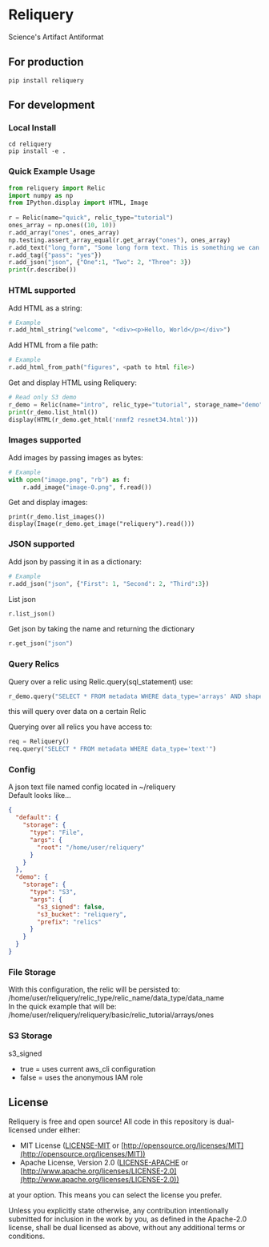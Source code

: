# Reliquery
Science's Artifact Antiformat

## For production
```
pip install reliquery
```

## For development


### Local Install
```
cd reliquery
pip install -e .
```
### Quick Example Usage
```python
from reliquery import Relic
import numpy as np
from IPython.display import HTML, Image
 
r = Relic(name="quick", relic_type="tutorial")
ones_array = np.ones((10, 10))
r.add_array("ones", ones_array)
np.testing.assert_array_equal(r.get_array("ones"), ones_array)
r.add_text("long_form", "Some long form text. This is something we can do NLP on later")
r.add_tag({"pass": "yes"})
r.add_json("json", {"One":1, "Two": 2, "Three": 3})
print(r.describe())
```
### HTML supported 
Add HTML as a string:
```python
# Example
r.add_html_string("welcome", "<div><p>Hello, World</p></div>")
```
Add HTML from a file path:
```python
# Example
r.add_html_from_path("figures", <path to html file>)
```
Get and display HTML using Reliquery:
```python
# Read only S3 demo
r_demo = Relic(name="intro", relic_type="tutorial", storage_name="demo")
print(r_demo.list_html())
display(HTML(r_demo.get_html('nnmf2 resnet34.html')))
```
### Images supported
Add images by passing images as bytes:
```python
# Example
with open("image.png", "rb") as f:
    r.add_image("image-0.png", f.read())
```
Get and display images:
```pyton
print(r_demo.list_images())
display(Image(r_demo.get_image("reliquery").read()))
```

### JSON supported
Add json by passing it in as a dictionary:
```python
# Example
r.add_json("json", {"First": 1, "Second": 2, "Third":3})
```

List json 
```python
r.list_json()
```

Get json by taking the name and returning the dictionary
```python 
r.get_json("json")
```

### Query Relics
Query over a relic using Relic.query(sql_statement) use:
```python
r_demo.query("SELECT * FROM metadata WHERE data_type='arrays' AND shape='(5,)'")
```
this will query over data on a certain Relic

Querying over all relics you have access to:
```python
req = Reliquery()
req.query("SELECT * FROM metadata WHERE data_type='text'")
```


### Config
A json text file named config located in ~/reliquery
<br />
Default looks like...
```json
{
  "default": {
    "storage": {
      "type": "File",
      "args": {
        "root": "/home/user/reliquery"
      }
    }
  },
  "demo": {
    "storage": {
      "type": "S3",
      "args": {
        "s3_signed": false,
        "s3_bucket": "reliquery",
        "prefix": "relics"
      }
    }
  }
}
```
### File Storage
With this configuration, the relic will be persisted to:
<br />
/home/user/reliquery/relic_type/relic_name/data_type/data_name
<br />
In the quick example that will be:
<br />
/home/user/reliquery/reliquery/basic/relic_tutorial/arrays/ones
<br />

### S3 Storage
s3_signed
* true = uses current aws_cli configuration
* false = uses the anonymous IAM role

## License

Reliquery is free and open source! All code in this repository is dual-licensed under either:

* MIT License ([LICENSE-MIT](docs/LICENSE-MIT) or [http://opensource.org/licenses/MIT](http://opensource.org/licenses/MIT))
* Apache License, Version 2.0 ([LICENSE-APACHE](docs/LICENSE-APACHE) or [http://www.apache.org/licenses/LICENSE-2.0](http://www.apache.org/licenses/LICENSE-2.0))

at your option. This means you can select the license you prefer.

Unless you explicitly state otherwise, any contribution intentionally submitted
for inclusion in the work by you, as defined in the Apache-2.0 license, shall be dual licensed as above, without any
additional terms or conditions.
